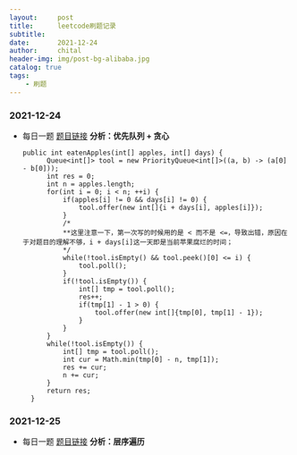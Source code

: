 ```yaml
---
layout:     post
title:      leetcode刷题记录
subtitle:   
date:       2021-12-24
author:     chital
header-img: img/post-bg-alibaba.jpg
catalog: true
tags:
    - 刷题
---
```


### 2021-12-24 
* 每日一题
  [题目链接](https://leetcode-cn.com/problems/maximum-number-of-eaten-apples/)
  **分析：优先队列 + 贪心**
  ```
  public int eatenApples(int[] apples, int[] days) {
        Queue<int[]> tool = new PriorityQueue<int[]>((a, b) -> (a[0] - b[0]));
        int res = 0;
        int n = apples.length;
        for(int i = 0; i < n; ++i) {
            if(apples[i] != 0 && days[i] != 0) {
                tool.offer(new int[]{i + days[i], apples[i]});
            }
            /*
            **这里注意一下，第一次写的时候用的是 < 而不是 <=，导致出错，原因在于对题目的理解不够，i + days[i]这一天即是当前苹果腐烂的时间；
            */
            while(!tool.isEmpty() && tool.peek()[0] <= i) {
                tool.poll();
            }
            if(!tool.isEmpty()) {
                int[] tmp = tool.poll();
                res++;
                if(tmp[1] - 1 > 0) {
                    tool.offer(new int[]{tmp[0], tmp[1] - 1});
                }
            }
        }
        while(!tool.isEmpty()) {
            int[] tmp = tool.poll();
            int cur = Math.min(tmp[0] - n, tmp[1]);
            res += cur;
            n += cur;
        }
        return res;
    }
  ```

### 2021-12-25
* 每日一题
  [题目链接](https://leetcode-cn.com/problems/even-odd-tree/)
  **分析：层序遍历**
  ```
  
  ```